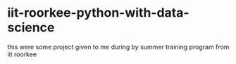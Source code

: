 # iit-roorkee-python-with-data-science
this were some project given to me during by summer training program from iit roorkee
